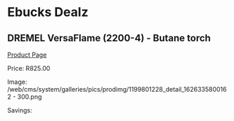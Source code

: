 
# Ebucks Dealz
## DREMEL VersaFlame (2200-4) - Butane torch
[Product Page](https://www.ebucks.com/web/shop/productSelected.do?prodId=1230016377&catId=370101825)

Price: R825.00

Image: /web/cms/system/galleries/pics/prodimg/1199801228_detail_1626335800162 - 300.png

Savings: 


	